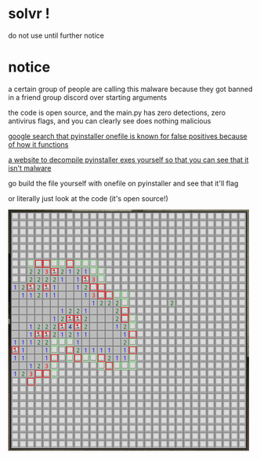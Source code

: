 # solvr !

do not use until further notice

# notice

a certain group of people are calling this malware because they got banned in a friend group discord over starting arguments

the code is open source, and the main.py has zero detections, zero antivirus flags, and you can clearly see does nothing malicious

[google search that pyinstaller onefile is known for false positives because of how it functions](https://www.google.com/search?q=pyinstaller+onefile+false+positive)

[a website to decompile pyinstaller exes yourself so that you can see that it isn't malware](https://pyinstxtractor-web.netlify.app/)


go build the file yourself with onefile on pyinstaller and see that it'll flag

or literally just look at the code (it's open source!)

![demo](demo.png)  
